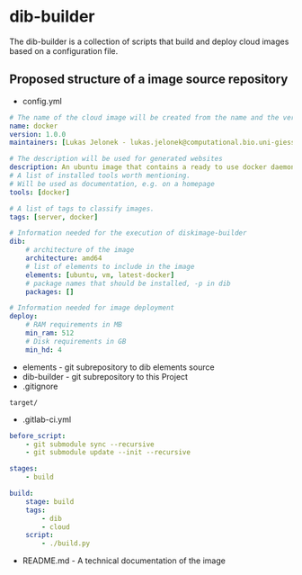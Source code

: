 # dib-builder

The dib-builder is a collection of scripts that build and deploy cloud images based on a configuration file.

## Proposed structure of a image source repository

* config.yml 

~~~~yaml
# The name of the cloud image will be created from the name and the version.
name: docker
version: 1.0.0
maintainers: [Lukas Jelonek - lukas.jelonek@computational.bio.uni-giessen.de]

# The description will be used for generated websites
description: An ubuntu image that contains a ready to use docker daemon
# A list of installed tools worth mentioning.
# Will be used as documentation, e.g. on a homepage
tools: [docker]

# A list of tags to classify images.
tags: [server, docker]

# Information needed for the execution of diskimage-builder
dib:
    # architecture of the image
    architecture: amd64
    # list of elements to include in the image
    elements: [ubuntu, vm, latest-docker]
    # package names that should be installed, -p in dib
    packages: []

# Information needed for image deployment
deploy:
    # RAM requirements in MB
    min_ram: 512
    # Disk requirements in GB
    min_hd: 4
~~~~

* elements - git subrepository to dib elements source
* dib-builder - git subrepository to this Project
* .gitignore

~~~~
target/
~~~~

* .gitlab-ci.yml 

~~~~yaml
before_script:
    - git submodule sync --recursive
    - git submodule update --init --recursive

stages:
    - build

build:
    stage: build
    tags:
        - dib
        - cloud
    script:
        - ./build.py
~~~~

* README.md - A technical documentation of the image
